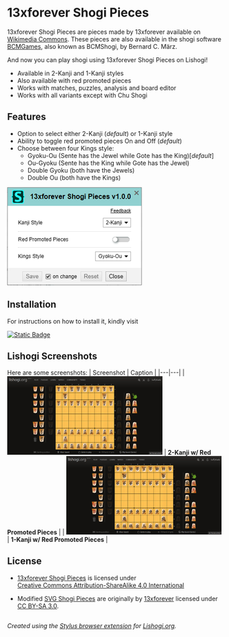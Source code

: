 # 13xforever Shogi Pieces
13xforever Shogi Pieces are pieces made by 13xforever available on [Wikimedia Commons](https://commons.wikimedia.org/wiki/Category:13xforever_SVG_Shogi_Pieces). These pieces are also available in the shogi software [BCMGames](https://www.chessvariants.com/programs.dir/bcmshogi.html), also known as BCMShogi, by Bernard C. März.

And now you can play shogi using 13xforever Shogi Pieces on Lishogi!

- Available in 2-Kanji and 1-Kanji styles
- Also available with red promoted pieces
- Works with matches, puzzles, analysis and board editor
- Works with all variants except with Chu Shogi 

## Features
- Option to select either 2-Kanji (_default_) or 1-Kanji style
- Ability to toggle red promoted pieces On and Off (_default_)
- Choose between four Kings style:
  - Gyoku-Ou (Sente has the Jewel while Gote has the King)[_default_]
  - Ou-Gyoku (Sente has the King while Gote has the Jewel)
  - Double Gyoku (both have the Jewels)
  - Double Ou (both have the Kings)
 
![13xforever shogi pieces stylus option](https://raw.githubusercontent.com/LuffyKudo/Shogi-Themes/main/13xforever%20Shogi%20Pieces/Screenshots/Settings.png)

## Installation

For instructions on how to install it, kindly visit

[![Static Badge](https://img.shields.io/badge/How_to_Install-13xforever_Shogi_Pieces-blue?logo=wordpress)](https://luffykudo.wordpress.com/2024/08/03/13xforever-shogi-pieces/#installation-instructions)

## Lishogi Screenshots
Here are some screenshots:
| Screenshot | Caption |
|---|---|
| <img src="https://raw.githubusercontent.com/LuffyKudo/Shogi-Themes/main/13xforever%20Shogi%20Pieces/Screenshots/Lishogi%202-Kanji%20Red.png" alt="13xforever shogi 2-kanji red promoted pieces Lishogi screenshot" width="360"/> | **2-Kanji w/ Red Promoted Pieces** |
| <img src="https://raw.githubusercontent.com/LuffyKudo/Shogi-Themes/main/13xforever%20Shogi%20Pieces/Screenshots/Lishogi%201-Kanji%20Red.png" alt="13xforever shogi 1-kanji red promoted pieces Lishogi screenshot" width="360"/> | **1-Kanji w/ Red Promoted Pieces** |

## License
- <p xmlns:cc="http://creativecommons.org/ns#" ><a href="https://luffykudo.wordpress.com/2024/08/03/13xforever-shogi-pieces/">13xforever Shogi Pieces</a> is licensed under <a href="https://creativecommons.org/licenses/by-sa/4.0/?ref=chooser-v1" target="_blank" rel="license noopener noreferrer" style="display:inline-block;">Creative Commons Attribution-ShareAlike 4.0 International<img style="height:22px!important;margin-left:3px;vertical-align:text-bottom;" src="https://mirrors.creativecommons.org/presskit/icons/cc.svg?ref=chooser-v1" alt=""><img style="height:22px!important;margin-left:3px;vertical-align:text-bottom;" src="https://mirrors.creativecommons.org/presskit/icons/by.svg?ref=chooser-v1" alt=""><img style="height:22px!important;margin-left:3px;vertical-align:text-bottom;" src="https://mirrors.creativecommons.org/presskit/icons/sa.svg?ref=chooser-v1" alt=""></a></p>

- Modified [SVG Shogi Pieces](https://commons.wikimedia.org/wiki/Category:13xforever_SVG_Shogi_Pieces) are originally by [13xforever](https://commons.wikimedia.org/wiki/User:13xforever/Shogi_Pieces) licensed under [CC BY-SA 3.0](https://creativecommons.org/licenses/by-sa/3.0/deed.en).

## 
*Created using the [Stylus browser extension](https://add0n.com/stylus.html) for [Lishogi.org](https://lishogi.org).*
